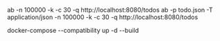 ab -n 100000 -k -c 30 -q http://localhost:8080/todos
ab -p todo.json -T application/json -n 100000 -k -c 30 -q http://localhost:8080/todos

docker-compose --compatibility up -d --build
